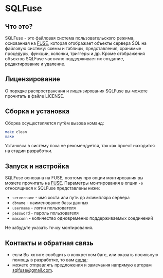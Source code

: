 SQLFuse
=======

Что это?
--------
SQLFuse - это файловая система пользовательского режима, основанная на [FUSE](http://fuse.sourceforge.net/), которая отображает объекты сервера SQL на файловую систему: схемы и таблицы, представления, хранимые процедуры, функции, колонки, триггеры и др. Кроме отображения объектов SQLFuse частично поддерживает их создание, редактирование и удаление.

Лицензирование
--------------
О порядке распространения и лицензирования SQLFuse вы можете прочитать в файле LICENSE.

Сборка и установка
------------------
Сборка осуществляется путём вызова команд:
```bash
make clean
make
```

Установка в систему пока не рекомендуется, так как проект находится на стадии разработки.

Запуск и настройка
------------------
SQLFuse основана на FUSE, поэтому про опции монтирования вы можете прочитать на [FUSE](http://fuse.sourceforge.net/). Параметры монтирования в опции ```-o``` относящиеся к SQLFuse представлены ниже:
- ```servername```  - имя хоста или путь до экземпляра сервера
-	```dbname``` 	    - наименование базы данных
-	```username```    - логин пользователя
-	```password```    - пароль пользователя
-	```maxconn```	    - количество одновременно поддерживаемых соединений

Не забудьте указать точку монтирования.

Контакты и обратная связь
-------------------------
- если Вы хотите сообщить о конкретном баге, или оказать посильную помощь в разработке, то вам [сюда](http://sqlfuse.org);
- можете отправлять предложения и замечания напрямую авторам sqlfuse@gmail.com.
